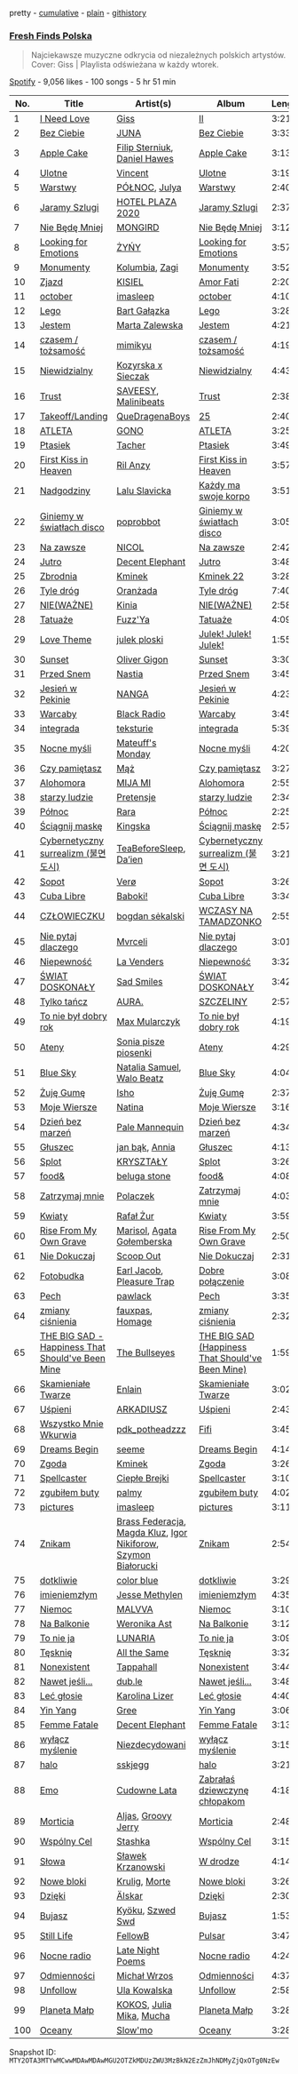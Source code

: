 pretty - [cumulative](/playlists/cumulative/37i9dQZF1DWTI0B69TStH2.md) - [plain](/playlists/plain/37i9dQZF1DWTI0B69TStH2) - [githistory](https://github.githistory.xyz/mackorone/spotify-playlist-archive/blob/main/playlists/plain/37i9dQZF1DWTI0B69TStH2)

### [Fresh Finds Polska](https://open.spotify.com/playlist/37i9dQZF1DWTI0B69TStH2)

> Najciekawsze muzyczne odkrycia od niezależnych polskich artystów\. Cover: Giss \| Playlista odświeżana w każdy wtorek.

[Spotify](https://open.spotify.com/user/spotify) - 9,056 likes - 100 songs - 5 hr 51 min

| No. | Title | Artist(s) | Album | Length |
|---|---|---|---|---|
| 1 | [I Need Love](https://open.spotify.com/track/3wwNfzLa3UPUc5dGARSaxZ) | [Giss](https://open.spotify.com/artist/52ioMEJSwM5Aix7sljlTes) | [II](https://open.spotify.com/album/2uIkIuAxk9Tb5ivfc6KxhD) | 3:21 |
| 2 | [Bez Ciebie](https://open.spotify.com/track/06IFBvVB7bs7CEcG8i9s6D) | [JUNA](https://open.spotify.com/artist/7jxUfBNw2OkMkLjum1SZaj) | [Bez Ciebie](https://open.spotify.com/album/41vrywlKUsakGlDy0xLink) | 3:33 |
| 3 | [Apple Cake](https://open.spotify.com/track/3ngJEdR8mdQicBQn3PnSsS) | [Filip Sterniuk](https://open.spotify.com/artist/1UIsVRTEON2C0CmFKGnmOw), [Daniel Hawes](https://open.spotify.com/artist/5VGSBJHxdNEpZcI8Kx09HH) | [Apple Cake](https://open.spotify.com/album/4cXLQRQn0cOr7OQZMjvd7V) | 3:13 |
| 4 | [Ulotne](https://open.spotify.com/track/14zzNpBuphBGWhFhtXU61z) | [Vincent](https://open.spotify.com/artist/43dVSEV7mQfhBINR9Lx6f0) | [Ulotne](https://open.spotify.com/album/6yEhdQalThR4ZEMY9f7Xr5) | 3:19 |
| 5 | [Warstwy](https://open.spotify.com/track/36II4iIC80uXF6W7huZ1dl) | [PÓŁNOC](https://open.spotify.com/artist/2PioMk3sDgMrsYdqwKYspw), [Julya](https://open.spotify.com/artist/3HLw79MyKKNt74t4hn3XgT) | [Warstwy](https://open.spotify.com/album/7xISu196cpBwzsbLjbWiaj) | 2:40 |
| 6 | [Jaramy Szlugi](https://open.spotify.com/track/7vG3nB3TB5iYbW7qXlqqWk) | [HOTEL PLAZA 2020](https://open.spotify.com/artist/5SsccnYktjz7n9yph5dRQE) | [Jaramy Szlugi](https://open.spotify.com/album/1YZrS5MS9HbRra6rXLzzhe) | 2:37 |
| 7 | [Nie Będę Mniej](https://open.spotify.com/track/4zTihd1XAdEVZUyYmHRIdo) | [MONGIRD](https://open.spotify.com/artist/41sW1tNUQ6QgKOonv2sIez) | [Nie Będę Mniej](https://open.spotify.com/album/0WrpVewMRTcwHZhl2tpRSS) | 3:12 |
| 8 | [Looking for Emotions](https://open.spotify.com/track/5nW8anquauoxaZP9kB8j7S) | [ŻYŃY](https://open.spotify.com/artist/54zBQHvlW5wxOAhWVPVMlY) | [Looking for Emotions](https://open.spotify.com/album/2XUmkpRtvlK8LdRdQ6gCSu) | 3:57 |
| 9 | [Monumenty](https://open.spotify.com/track/0je1Fe0N8a8NRyGFN8OsFi) | [Kolumbia](https://open.spotify.com/artist/2pErY8PZ1DoourougRvWWy), [Zagi](https://open.spotify.com/artist/2fLOBc2u4ihUBpfqumia4k) | [Monumenty](https://open.spotify.com/album/4OgfsVnWDLuIf6gVoY0w8K) | 3:52 |
| 10 | [Zjazd](https://open.spotify.com/track/20Bhr8wwT5a2Dffx7oQuJx) | [KISIEL](https://open.spotify.com/artist/3hT37N8oE0wczomoUrNqAT) | [Amor Fati](https://open.spotify.com/album/7mHJW0lSdajp6uIThCLnEA) | 2:20 |
| 11 | [october](https://open.spotify.com/track/3j2EWMU2rDzP2dqpQSTZ5z) | [imasleep](https://open.spotify.com/artist/1hAUIs8Rpq6kpNHqlwJW4i) | [october](https://open.spotify.com/album/5AIQ7BRxjv1J0hzp5pczYY) | 4:10 |
| 12 | [Lego](https://open.spotify.com/track/6y9K8fQ7XWmUv7X1u2MJ3K) | [Bart Gałązka](https://open.spotify.com/artist/1Uem85RHws6LkjjfsX285A) | [Lego](https://open.spotify.com/album/7slanFuO6ea0AOLr0R5O8K) | 3:28 |
| 13 | [Jestem](https://open.spotify.com/track/2gRUEzaoBRBuzYATydXNFF) | [Marta Zalewska](https://open.spotify.com/artist/3EEWtBUzHJePfpex8kQYHY) | [Jestem](https://open.spotify.com/album/3Hzk8GVDdb0b4c3iOj2vAY) | 4:21 |
| 14 | [czasem / tożsamość](https://open.spotify.com/track/2IpVHqPFlaVzQ4jQzZkPCF) | [mimikyu](https://open.spotify.com/artist/13oSIaWO38a4nof0RhZEh4) | [czasem / tożsamość](https://open.spotify.com/album/5OiVefDfsIDeLgo1YIzBf5) | 4:19 |
| 15 | [Niewidzialny](https://open.spotify.com/track/3JP8NesfEleuP2B8Te5at3) | [Kozyrska x Sieczak](https://open.spotify.com/artist/0mKcygi44QQWOPXKUVJGD3) | [Niewidzialny](https://open.spotify.com/album/3FV3x0sHmJKSXBH2Rv2Xl0) | 4:43 |
| 16 | [Trust](https://open.spotify.com/track/74zkAfKHajgKh6erchnJXg) | [SAVEESY](https://open.spotify.com/artist/4qpqzYYmj2uHhlaJ6J1ZlF), [Malinibeats](https://open.spotify.com/artist/38nmtIXnG14V0zLOeS5w9P) | [Trust](https://open.spotify.com/album/6cKVnidZta2L9QQFVEML0e) | 2:38 |
| 17 | [Takeoff/Landing](https://open.spotify.com/track/7HxfwrOpHgmXtQPh2w5GKB) | [QueDragenaBoys](https://open.spotify.com/artist/1yNLBmTGfM1fXSKdZbpBRK) | [25](https://open.spotify.com/album/2nvfOxbLvyvGkWoFZvdtws) | 2:40 |
| 18 | [ATLETA](https://open.spotify.com/track/2NzfQSpSZygfe93WQuENHX) | [GONO](https://open.spotify.com/artist/1ZFgCfuGcbKIYsXIDt6ivC) | [ATLETA](https://open.spotify.com/album/34THoCkClhIwb9cgGvpukP) | 3:25 |
| 19 | [Ptasiek](https://open.spotify.com/track/21qr93UjHVBxNRMp0kNCur) | [Tacher](https://open.spotify.com/artist/7xWCIAn5tIZvpQS7hrGfqJ) | [Ptasiek](https://open.spotify.com/album/1JqmHY30o8upJjSypIi6gs) | 3:49 |
| 20 | [First Kiss in Heaven](https://open.spotify.com/track/2pipHEMxsAS07ILtx4W4ub) | [Ril Anzy](https://open.spotify.com/artist/24HbXNDEbjodcYVjgd2SpU) | [First Kiss in Heaven](https://open.spotify.com/album/59lWSAjqQ86lsi0KOWK3AO) | 3:57 |
| 21 | [Nadgodziny](https://open.spotify.com/track/3FvfdNoIRQYBYj2h0gUbKC) | [Lalu Slavicka](https://open.spotify.com/artist/7MO2PbLSyUD1CTKQYBUrYx) | [Każdy ma swoje korpo](https://open.spotify.com/album/6BieqleV64hNTp3xywyozR) | 3:51 |
| 22 | [Giniemy w światłach disco](https://open.spotify.com/track/6gMHx9DydXVtw9nudO4oAc) | [poprobbot](https://open.spotify.com/artist/4CiedisUUzJnxgHzrBe1ES) | [Giniemy w światłach disco](https://open.spotify.com/album/1hkdMDqI0cmEpCjxRUMMpt) | 3:05 |
| 23 | [Na zawsze](https://open.spotify.com/track/1FaOcqot397D0v7Fix8kSh) | [NICOL](https://open.spotify.com/artist/21T4JIxAwN0MhowdkrNa63) | [Na zawsze](https://open.spotify.com/album/5zBZNlNNEBrxxnPFkNLonA) | 2:42 |
| 24 | [Jutro](https://open.spotify.com/track/2cMkLawcAc7hQvPBuhf3ao) | [Decent Elephant](https://open.spotify.com/artist/42pE4wsWlji6ljEsOXjsBb) | [Jutro](https://open.spotify.com/album/4p4xjZTO0b4X66adZHue5t) | 3:48 |
| 25 | [Zbrodnia](https://open.spotify.com/track/5NqFLG2yL2DPeF83dBJBwm) | [Kminek](https://open.spotify.com/artist/68HUpiuU3Ni0AMP0DuxMG3) | [Kminek 22](https://open.spotify.com/album/4r1qvncQe4KrcWMLpL0now) | 3:28 |
| 26 | [Tyle dróg](https://open.spotify.com/track/6vIgy50WiPeYhLQYoZik4J) | [Oranżada](https://open.spotify.com/artist/5RUW8H27BM3JlEEx29gzzk) | [Tyle dróg](https://open.spotify.com/album/1GfmWorDTi9wKTAcqkvK8F) | 7:40 |
| 27 | [NIE\(WAŻNE\)](https://open.spotify.com/track/6vdPyW83W7jgSDlPH3gkOj) | [Kinia](https://open.spotify.com/artist/34v22ucmRQVAp1mciSsATM) | [NIE\(WAŻNE\)](https://open.spotify.com/album/1D2DcStxura00laY0BgOJl) | 2:58 |
| 28 | [Tatuaże](https://open.spotify.com/track/0ZmmcITrxG7ArGOl8v1gLu) | [Fuzz'Ya](https://open.spotify.com/artist/6JoYuiIQOXlD20IipAK7jU) | [Tatuaże](https://open.spotify.com/album/44DNpTrnZh6CZb7YEGlEws) | 4:09 |
| 29 | [Love Theme](https://open.spotify.com/track/3RjCY11fD4UmQ35g4wA8ei) | [julek ploski](https://open.spotify.com/artist/33LaRQzDVWBWqEYXtSqcb3) | [Julek! Julek! Julek!](https://open.spotify.com/album/3P8mUVdGiD8FfvmmopQY7K) | 1:55 |
| 30 | [Sunset](https://open.spotify.com/track/1Vdq3QZ3mMu1ky2rPsqimR) | [Oliver Gigon](https://open.spotify.com/artist/2FlyaCEJbYuZumkoDuFs0M) | [Sunset](https://open.spotify.com/album/3UTOH20iEtqzL1nBPzoxky) | 3:30 |
| 31 | [Przed Snem](https://open.spotify.com/track/5VBfRUTCPypkT89xI2i470) | [Nastia](https://open.spotify.com/artist/6oIfNczfkOoCFHWIdRZO88) | [Przed Snem](https://open.spotify.com/album/4YL413c3Y4TvJGFM4wmG3b) | 3:45 |
| 32 | [Jesień w Pekinie](https://open.spotify.com/track/40y4IAdbI1iKfSiTFS1PZ4) | [NANGA](https://open.spotify.com/artist/3wBGonHcTaPDylffjRWwGR) | [Jesień w Pekinie](https://open.spotify.com/album/5DXsILG4Q65aqOb6GKpuIf) | 4:23 |
| 33 | [Warcaby](https://open.spotify.com/track/09JNnuzWSCh7Lfzy2x28It) | [Black Radio](https://open.spotify.com/artist/6yFzr6tJ20oC1CTt0MLgmw) | [Warcaby](https://open.spotify.com/album/4HKWTq5KS6N0mMMNWjUks5) | 3:45 |
| 34 | [integrada](https://open.spotify.com/track/3jv6TD2pEKT4FMLJWatD9R) | [teksturie](https://open.spotify.com/artist/28M2yLrJWQlQvXgpIAj6TH) | [integrada](https://open.spotify.com/album/6xd4aTn4zvE5KkVDh93oYf) | 5:39 |
| 35 | [Nocne myśli](https://open.spotify.com/track/6AscQcVoyxPlmVvojRyVne) | [Mateuff's Monday](https://open.spotify.com/artist/6uiVpp8RgrRzOiM2qa5R7O) | [Nocne myśli](https://open.spotify.com/album/7KNf1Q99aKJhjVDo5eF3WL) | 4:20 |
| 36 | [Czy pamiętasz](https://open.spotify.com/track/76iAORaptZsgojp5ld2vT1) | [Mąż](https://open.spotify.com/artist/4tZlhoYh720RiO2stTlwU8) | [Czy pamiętasz](https://open.spotify.com/album/5z9f6WoMoirCzmlx5zG1lv) | 3:27 |
| 37 | [Alohomora](https://open.spotify.com/track/7flxhfhJ8Va1xgvmKgx3Xf) | [MIJA MI](https://open.spotify.com/artist/04WYT3P4yQ8aC9Hbz9sCKx) | [Alohomora](https://open.spotify.com/album/6kaD9pbOP2um6gXBOK3fWK) | 2:55 |
| 38 | [starzy ludzie](https://open.spotify.com/track/567Oxf9pBHKJyAJ4NwssNa) | [Pretensje](https://open.spotify.com/artist/4ERcPXKRGC38uXupJTfWGC) | [starzy ludzie](https://open.spotify.com/album/1l3maLZkAJdQvdYQZ4MQis) | 2:34 |
| 39 | [Północ](https://open.spotify.com/track/1thNDPy0PwHF0BFitOvmnK) | [Rara](https://open.spotify.com/artist/5UUDu0ozFtugflAK4cdUZz) | [Północ](https://open.spotify.com/album/2GUWCA5Om3NK1vEecFlJ4R) | 2:25 |
| 40 | [Ściągnij maskę](https://open.spotify.com/track/3UV2LdRCO3JQxC9nUfIXbk) | [Kingska](https://open.spotify.com/artist/4ljnkCys9QaDstkxb54Z8N) | [Ściągnij maskę](https://open.spotify.com/album/0ZvqzRxrvzs1CToFQEyALv) | 2:57 |
| 41 | [Cybernetyczny surrealizm \(불면 도시\)](https://open.spotify.com/track/1XhJ7wYatPVV4zrVeGhCU1) | [TeaBeforeSleep](https://open.spotify.com/artist/0rC6v89QVDPgwxTCQRnyHC), [Da’ien](https://open.spotify.com/artist/6O48fgEgw1uebxjpl85WCR) | [Cybernetyczny surrealizm \(불면 도시\)](https://open.spotify.com/album/7i8Irup6npZ8YbenucwXnh) | 3:21 |
| 42 | [Sopot](https://open.spotify.com/track/58MO5sseNQ4X1w158Hh7Ee) | [Verø](https://open.spotify.com/artist/21l5dPsWjMdkH41eZSyFjz) | [Sopot](https://open.spotify.com/album/1QcNbIQ7lxQMXk54OSYhei) | 3:26 |
| 43 | [Cuba Libre](https://open.spotify.com/track/5oZNfqzjJafMtEUc9i6plF) | [Baboki!](https://open.spotify.com/artist/6Q1Aw8DGwI0LnAOgS44Szp) | [Cuba Libre](https://open.spotify.com/album/4sA84ZRsol9Ual6M2ypTte) | 3:34 |
| 44 | [CZŁOWIECZKU](https://open.spotify.com/track/1tgNlBgMrnmU079DJ2XOqg) | [bogdan sėkalski](https://open.spotify.com/artist/4FLAQtm0eyg3skafatcf6c) | [WCZASY NA TAMADZONKO](https://open.spotify.com/album/6NJiEXL0yti4o0BxqOhzHy) | 2:55 |
| 45 | [Nie pytaj dlaczego](https://open.spotify.com/track/3B4BUteRpz4OX2LrOeGtEf) | [Mvrceli](https://open.spotify.com/artist/5dxrDTaydQ27UNlX3ArWwV) | [Nie pytaj dlaczego](https://open.spotify.com/album/2wTG5j4FvQ5UVCJfI9MWV6) | 3:01 |
| 46 | [Niepewność](https://open.spotify.com/track/6DupLWfFSYOtNYNHOahxmP) | [La Venders](https://open.spotify.com/artist/3t8kDrna1C3KDr8PleDQqy) | [Niepewność](https://open.spotify.com/album/7K0tUnT3co7uH6Z5lao9Zz) | 3:32 |
| 47 | [ŚWIAT DOSKONAŁY](https://open.spotify.com/track/2scpTDFUOzJCq6j5Cy9OFc) | [Sad Smiles](https://open.spotify.com/artist/5LISNIIF2dVg8fxzZImkzo) | [ŚWIAT DOSKONAŁY](https://open.spotify.com/album/74gwmh1ddK8dijCkHxKyAg) | 3:42 |
| 48 | [Tylko tańcz](https://open.spotify.com/track/5qKphg93clLTjH1IDGFKSz) | [AURA.](https://open.spotify.com/artist/2Nj3SHDJmmNyY0xVOFm0tE) | [SZCZELINY](https://open.spotify.com/album/7xNnGIaJMYWPkPbp94mJib) | 2:57 |
| 49 | [To nie był dobry rok](https://open.spotify.com/track/4F26eE4TS6vglnGhouN7yN) | [Max Mularczyk](https://open.spotify.com/artist/5HM40A76bCS4BBATdTVvJX) | [To nie był dobry rok](https://open.spotify.com/album/2jNE6AAK1T6RoqGjQUTljQ) | 4:19 |
| 50 | [Ateny](https://open.spotify.com/track/2n3uxWZPkjz0BIJ3MeJCpq) | [Sonia pisze piosenki](https://open.spotify.com/artist/6y1MB6WVNOQWn5WczkpxA6) | [Ateny](https://open.spotify.com/album/1tyuDm90ClVVG88o8jPm2z) | 4:29 |
| 51 | [Blue Sky](https://open.spotify.com/track/20FWUkLNOdmARqd2tbFqlo) | [Natalia Samuel](https://open.spotify.com/artist/7sttpnxwghVxIaD3OsOSQr), [Walo Beatz](https://open.spotify.com/artist/2vzvaFv1GgojxGjV41SwjD) | [Blue Sky](https://open.spotify.com/album/41AjPDPSDzPdr7Rro1Wx1W) | 4:04 |
| 52 | [Żuję Gumę](https://open.spotify.com/track/1djenfZFrmcsfw22BF1KsV) | [Isho](https://open.spotify.com/artist/6hOtASpOrEI7tOZMx3PvGu) | [Żuję Gumę](https://open.spotify.com/album/1KwZiYHHD7KBW5R35FFLya) | 2:37 |
| 53 | [Moje Wiersze](https://open.spotify.com/track/3HTGnytfZqONL44eQhAWTu) | [Natina](https://open.spotify.com/artist/06hXmcqapLjcKUwLhQBXOt) | [Moje Wiersze](https://open.spotify.com/album/5fp4nethbdoK7sD23ECqzn) | 3:16 |
| 54 | [Dzień bez marzeń](https://open.spotify.com/track/6dwzMsqt5jpgCEd2dP7yys) | [Pale Mannequin](https://open.spotify.com/artist/0pVNHI6DORQKYn8AK5PIdx) | [Dzień bez marzeń](https://open.spotify.com/album/0AcbcxrHPACaPvgMpk2I7N) | 4:34 |
| 55 | [Głuszec](https://open.spotify.com/track/6P8jBPBss0U9HF2umWArOu) | [jan bąk](https://open.spotify.com/artist/57T9SrFGfjHo6NY7ISoBIr), [Annia](https://open.spotify.com/artist/2n5pRCvF7EdJuPDgeXjvPv) | [Głuszec](https://open.spotify.com/album/04FF6m64ad80nkto0yV1to) | 4:13 |
| 56 | [Splot](https://open.spotify.com/track/4c75XrGoVOHqs0qbkhBFe6) | [KRYSZTAŁY](https://open.spotify.com/artist/4VqmMCNHEyJjJODxwimnbn) | [Splot](https://open.spotify.com/album/5k6cNcb9z9Iy6WLJILvliU) | 3:26 |
| 57 | [food&](https://open.spotify.com/track/0wNFl5q5DEjJ9DqG8kIhiA) | [beluga stone](https://open.spotify.com/artist/2JBcOHLQSP5PWHZilq3oOt) | [food&](https://open.spotify.com/album/2yjJRMZGmGRx7Grlr1M2Rm) | 4:08 |
| 58 | [Zatrzymaj mnie](https://open.spotify.com/track/0t8nUzRW73wtsxinTE2qQE) | [Polaczek](https://open.spotify.com/artist/5FT8SaOcsiHKCXLqryvTuI) | [Zatrzymaj mnie](https://open.spotify.com/album/27io3nZPr2X4S1SrH9dYX9) | 4:03 |
| 59 | [Kwiaty](https://open.spotify.com/track/20mmR1ERgOgLmakTSJx56a) | [Rafał Żur](https://open.spotify.com/artist/45LZ4HkLvoFSSWfDlPDCgT) | [Kwiaty](https://open.spotify.com/album/3hn666xQjDRycX5wFbw3VE) | 3:59 |
| 60 | [Rise From My Own Grave](https://open.spotify.com/track/2JgfglAk9RH9iKgNy5RZss) | [Marisol](https://open.spotify.com/artist/5oBe3ZLAxyhcl6w05EnZfF), [Agata Gołemberska](https://open.spotify.com/artist/0THfPyD0S6A8fSNqg8ccwk) | [Rise From My Own Grave](https://open.spotify.com/album/7ka1okOVyMaAJCHTWerb7a) | 2:50 |
| 61 | [Nie Dokuczaj](https://open.spotify.com/track/1K10zGgrYL5RtyvI3DIys1) | [Scoop Out](https://open.spotify.com/artist/4YGqJ4VDY2lqJQhDVU4Hg4) | [Nie Dokuczaj](https://open.spotify.com/album/5upypJfgNopCUqvzolwytL) | 2:31 |
| 62 | [Fotobudka](https://open.spotify.com/track/5zLecNidmQ4yg9xVdbFWN6) | [Earl Jacob](https://open.spotify.com/artist/2oKimRsGWprfEtpUWAcK0v), [Pleasure Trap](https://open.spotify.com/artist/5ThTBJWhxvQmcEukmrL3nR) | [Dobre połączenie](https://open.spotify.com/album/1pGCmIP4n6KLzaslGZhXvG) | 3:08 |
| 63 | [Pech](https://open.spotify.com/track/0jtUmYFcAdtNGYDISfzM0t) | [pawlack](https://open.spotify.com/artist/4haIEVW7UmdASyascyUk3t) | [Pech](https://open.spotify.com/album/2K1UWwRPqtz2tnACV621Y3) | 3:35 |
| 64 | [zmiany ciśnienia](https://open.spotify.com/track/6CfqDnJfGu8XTx9RRmj7fR) | [fauxpas](https://open.spotify.com/artist/2B1bZXFPRMlVT7fiOwLlAc), [Homage](https://open.spotify.com/artist/0Nax9ohdb2ezDUpPmT3iMz) | [zmiany ciśnienia](https://open.spotify.com/album/6KbhclEK9atXCV9Thr5EL8) | 2:32 |
| 65 | [THE BIG SAD \- Happiness That Should've Been Mine](https://open.spotify.com/track/268mrKYGMIRyOHhzKTzt7c) | [The Bullseyes](https://open.spotify.com/artist/4VrvRbGxs71Cs797ThTy6f) | [THE BIG SAD \(Happiness That Should've Been Mine\)](https://open.spotify.com/album/6z1uxGiysD2p8cIQTYqkPC) | 1:59 |
| 66 | [Skamieniałe Twarze](https://open.spotify.com/track/1K4U23dIjx3p7DaNa8d0VW) | [Enlain](https://open.spotify.com/artist/1EnYhmBO20ixNdKQM84LzW) | [Skamieniałe Twarze](https://open.spotify.com/album/6l0gdpPLa5HZgBOgR3Hb2X) | 3:02 |
| 67 | [Uśpieni](https://open.spotify.com/track/4tq4XmgMqrWc6uK7lwmGUK) | [ARKADIUSZ](https://open.spotify.com/artist/6c4ks4YTQfYc0J3vHsl7kK) | [Uśpieni](https://open.spotify.com/album/4PNqGemLMaDfALGeuKY7YP) | 2:43 |
| 68 | [Wszystko Mnie Wkurwia](https://open.spotify.com/track/0SxVyUEc5ShrrAzTDBx5i9) | [pdk\_potheadzzz](https://open.spotify.com/artist/7Ehsc7HHCsUU0WimwkNMjJ) | [Fifi](https://open.spotify.com/album/64HYofbBrqhMsTLhH64hBh) | 3:45 |
| 69 | [Dreams Begin](https://open.spotify.com/track/3i496thhsaZ9rkeXQfZcn5) | [seeme](https://open.spotify.com/artist/3A8UssjsCCvAI7bpQkd1VR) | [Dreams Begin](https://open.spotify.com/album/0vyyadS7oezoNzsqf0tmgl) | 4:14 |
| 70 | [Zgoda](https://open.spotify.com/track/0ykXTJI6ZXcvrxCGOyHoWS) | [Kminek](https://open.spotify.com/artist/68HUpiuU3Ni0AMP0DuxMG3) | [Zgoda](https://open.spotify.com/album/6fEqkgVtc89KvQdegm9tlr) | 3:26 |
| 71 | [Spellcaster](https://open.spotify.com/track/2VbF79JV0Fkr8blVwof3Tz) | [Ciepłe Brejki](https://open.spotify.com/artist/5mminOBApFtiFnAJBHuguy) | [Spellcaster](https://open.spotify.com/album/2mdKVn2DQYZ5rnO7qA7VC1) | 3:10 |
| 72 | [zgubiłem buty](https://open.spotify.com/track/12lPDHMcNMfybddKU6tUml) | [palmy](https://open.spotify.com/artist/4iRrFnGjqSfKo6b8c8oh0P) | [zgubiłem buty](https://open.spotify.com/album/6YdtDj0i5pz8xpcJE5gV28) | 4:02 |
| 73 | [pictures](https://open.spotify.com/track/6YhLeRcdcjZpr1IAObs42S) | [imasleep](https://open.spotify.com/artist/1hAUIs8Rpq6kpNHqlwJW4i) | [pictures](https://open.spotify.com/album/03uOTdsfSlATsmucDGRvF2) | 3:11 |
| 74 | [Znikam](https://open.spotify.com/track/0peqv95MALV2cfDTz2GwYp) | [Brass Federacja](https://open.spotify.com/artist/0wXF2aKtDRH1IxDMQUrYq8), [Magda Kluz](https://open.spotify.com/artist/0yKPpbp3T6JTB9ApDMv9SZ), [Igor Nikiforow](https://open.spotify.com/artist/1PI1ln5hK2KgpzKYMrgesq), [Szymon Białorucki](https://open.spotify.com/artist/6wdadn30TOeuMiFIMvUmR6) | [Znikam](https://open.spotify.com/album/7c0KMLEkM7CDkBBb4k2UVp) | 2:54 |
| 75 | [dotkliwie](https://open.spotify.com/track/1A3w1zMi7ITczkcIUbxPq8) | [color blue](https://open.spotify.com/artist/4xnkAP7SRXVpNik1sc9Amd) | [dotkliwie](https://open.spotify.com/album/44mSj99IKdljmsFPXGhWUN) | 3:29 |
| 76 | [imieniemzłym](https://open.spotify.com/track/0WlsdGNvlShTQ6TFlkgzl0) | [Jesse Methylen](https://open.spotify.com/artist/6mSlFp2s7LTcxGt8RjGjQw) | [imieniemzłym](https://open.spotify.com/album/3v3Y8uqFIPe58UJFyYLzP8) | 4:35 |
| 77 | [Niemoc](https://open.spotify.com/track/35KGgyPIJgJXSZbhbJCIWQ) | [MALVVA](https://open.spotify.com/artist/6Xt3O6pF0oGUs0xbiggGqQ) | [Niemoc](https://open.spotify.com/album/11JbLUVKgdkDLxTp8c8JlN) | 3:10 |
| 78 | [Na Balkonie](https://open.spotify.com/track/4bJVELy3riShARTXIWhJKr) | [Weronika Ast](https://open.spotify.com/artist/6mglcwUn9giyGuGqJd5f2e) | [Na Balkonie](https://open.spotify.com/album/7IG4wZbK1Qo9SqCU4v1aql) | 3:12 |
| 79 | [To nie ja](https://open.spotify.com/track/5DwqIxkfmHFSEN1PYpxiWe) | [LUNARIA](https://open.spotify.com/artist/1XsO4JN3QWw3kliCrrKXaP) | [To nie ja](https://open.spotify.com/album/4JnvdHKlGNQBfG3WlcKnNz) | 3:09 |
| 80 | [Tęsknię](https://open.spotify.com/track/2e3ZaqCAuKjw7RvJNVFTuv) | [All the Same](https://open.spotify.com/artist/0fkY3oim8jlClHkRHkXWVa) | [Tęsknię](https://open.spotify.com/album/0B6LZiaBcwK3MdWYoigJUX) | 3:32 |
| 81 | [Nonexistent](https://open.spotify.com/track/1GRmVddppX4bjnReG9um8b) | [Tappahall](https://open.spotify.com/artist/3Ghzgg4CEzt9wNdNfKcndW) | [Nonexistent](https://open.spotify.com/album/5aSbykZgfxUhDJMJIuxjfT) | 3:44 |
| 82 | [Nawet jeśli...](https://open.spotify.com/track/18sI9zhyLSZpuST0oGcx1s) | [dub.le](https://open.spotify.com/artist/7zDIshXKU7EYjRjACccUSe) | [Nawet jeśli...](https://open.spotify.com/album/5iai6kOrRCLfS88x9qYWop) | 3:48 |
| 83 | [Leć głosie](https://open.spotify.com/track/5OIxWypVjcHxlqSdhZgFGT) | [Karolina Lizer](https://open.spotify.com/artist/1uEER2nSLy5yQqHxi60Xky) | [Leć głosie](https://open.spotify.com/album/4wtsJr5nitGNhCk7coEeZu) | 4:40 |
| 84 | [Yin Yang](https://open.spotify.com/track/73zi8qpjQd5EEGK8xgQbCG) | [Gree](https://open.spotify.com/artist/4EncTzF0jeAysdTGFpXSCN) | [Yin Yang](https://open.spotify.com/album/0Xo5eI0HJuMeol3SZ4Uepm) | 3:06 |
| 85 | [Femme Fatale](https://open.spotify.com/track/2beCGrnGt4U5n8ACxRWXC1) | [Decent Elephant](https://open.spotify.com/artist/42pE4wsWlji6ljEsOXjsBb) | [Femme Fatale](https://open.spotify.com/album/7ENk5iGZGTJfQAKK4TVyH6) | 3:13 |
| 86 | [wyłącz myślenie](https://open.spotify.com/track/7wfXY0BzsBWXcc5LVJim4H) | [Niezdecydowani](https://open.spotify.com/artist/368CM1oJRgXYf4DGaIogDD) | [wyłącz myślenie](https://open.spotify.com/album/6dLULBpPUZ134j6mwTIe8n) | 3:15 |
| 87 | [halo](https://open.spotify.com/track/6Ff5CWTmAU8clZ8Gb7Gjxy) | [sskjegg](https://open.spotify.com/artist/7ClYCCz8XkRMnJDxLcEqoB) | [halo](https://open.spotify.com/album/7n7PCzrbo2fB6u79V0Yyfd) | 3:21 |
| 88 | [Emo](https://open.spotify.com/track/3HznnjTETSeA6zqQ9zJ7br) | [Cudowne Lata](https://open.spotify.com/artist/0e3JhHef9mrLSetLvdbJxf) | [Zabrałaś dziewczynę chłopakom](https://open.spotify.com/album/48UZ39gywPgIMeJlSz2K6G) | 4:18 |
| 89 | [Morticia](https://open.spotify.com/track/4gVzET4Py4hZDaLoaKvPbm) | [Aljas](https://open.spotify.com/artist/6Vkhs9MXgzLQ88k1rMay1a), [Groovy Jerry](https://open.spotify.com/artist/32w7o4zN8Y1pwpTrnNNK25) | [Morticia](https://open.spotify.com/album/3IgcsJfQiHvr0yBQ7N0e1D) | 2:48 |
| 90 | [Wspólny Cel](https://open.spotify.com/track/6bCEi3Nb7BULr55swUkajn) | [Stashka](https://open.spotify.com/artist/35hjoqsmmrZ2sdvDnYLf2s) | [Wspólny Cel](https://open.spotify.com/album/5IESKJPDrO4glAWfe4VifY) | 3:15 |
| 91 | [Słowa](https://open.spotify.com/track/6Eld34jmeMHj9lVPUXNcFp) | [Sławek Krzanowski](https://open.spotify.com/artist/2kCNiaN1wESs98T5wF6Rr8) | [W drodze](https://open.spotify.com/album/6IlBPThjMoeuPppQUj6uXr) | 4:14 |
| 92 | [Nowe bloki](https://open.spotify.com/track/3dlbfVLrY8HScU9ZRtluj5) | [Krulig](https://open.spotify.com/artist/4ttOtDZnhK1EA0pjXzdmnX), [Morte](https://open.spotify.com/artist/4vwKrvdtuC00YT3Ta55gPY) | [Nowe bloki](https://open.spotify.com/album/6ov65qI3a6Nd4q7miBAbi7) | 3:26 |
| 93 | [Dzięki](https://open.spotify.com/track/0MGYYHzoZwSqLUj7M2hapb) | [Älskar](https://open.spotify.com/artist/3IowoyLkVgVaXx2pF8KQeP) | [Dzięki](https://open.spotify.com/album/7vWgrRG6lQswTC58HgBHql) | 2:30 |
| 94 | [Bujasz](https://open.spotify.com/track/2SULGYLFtaeM55vr52nu8i) | [Kyöku](https://open.spotify.com/artist/5NfNtIDD7hUBI7FFt6G96U), [Szwed Swd](https://open.spotify.com/artist/6DFpXEOsxD5MHDnglPQlk9) | [Bujasz](https://open.spotify.com/album/2QaN94IIRklyw5KFbqylUi) | 1:53 |
| 95 | [Still Life](https://open.spotify.com/track/4eT37l18gQzl71JNNMog8H) | [FellowB](https://open.spotify.com/artist/3g3mz0DJcfP6qcowOBnvch) | [Pulsar](https://open.spotify.com/album/1otwk2dFj7PcWzTrW9Kfzg) | 3:47 |
| 96 | [Nocne radio](https://open.spotify.com/track/3OAc1xI3xQFMhh9GNv8Y6t) | [Late Night Poems](https://open.spotify.com/artist/1ZTAagUkKJsARp7sgRZ645) | [Nocne radio](https://open.spotify.com/album/612nno7zMNapoiujMjCkEr) | 4:24 |
| 97 | [Odmienności](https://open.spotify.com/track/3SL81V85oMKCRZX0TqBPh8) | [Michał Wrzos](https://open.spotify.com/artist/4mxTm66QsRgChITSPcGvkI) | [Odmienności](https://open.spotify.com/album/5Bo0e8BYo46Ti4CTj4zCqz) | 4:37 |
| 98 | [Unfollow](https://open.spotify.com/track/10G3uITnOFD0XPBm27rlNx) | [Ula Kowalska](https://open.spotify.com/artist/123wQ583hZkCUjHCfTf8Em) | [Unfollow](https://open.spotify.com/album/30mW5URbzsr7iEItNdPVIu) | 2:58 |
| 99 | [Planeta Małp](https://open.spotify.com/track/2CoNakS1Tw0fNvaYcnmZYn) | [KOKOS](https://open.spotify.com/artist/40DiD6lFgAHfEJuH2vkMyR), [Julia Mika](https://open.spotify.com/artist/51LB3MfQvjuroeIIIzclWu), [Mucha](https://open.spotify.com/artist/2TcesdbOOnmLc7xh8BMbgF) | [Planeta Małp](https://open.spotify.com/album/0EGB0CdmyCr5GdLYhh8omB) | 3:28 |
| 100 | [Oceany](https://open.spotify.com/track/6Adu60lbiamXj8N28W02Td) | [Slow'mo](https://open.spotify.com/artist/2kgq2Lb5ph4c2yBkeOM1Dq) | [Oceany](https://open.spotify.com/album/3Ajir7XoHFNj5ElcYi8SHI) | 3:28 |

Snapshot ID: `MTY2OTA3MTYwMCwwMDAwMDAwMGU2OTZkMDUzZWU3MzBkN2EzZmJhNDMyZjQxOTg0NzEw`
